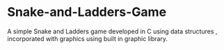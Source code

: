 # Snake-and-Ladders-Game

A simple Snake and Ladders game developed in C using data structures , incorporated with graphics using built in graphic library.
